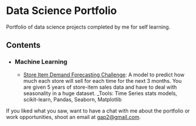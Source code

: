 # Data Science Portfolio
Portfolio of data science projects completed by me for self learning.

## Contents

- ### Machine Learning

  - [Store Item Demand Forecasting Challenge](https://github.com/GabrielP98/data-science/blob/main/store-item-demand-forecasting/TimeSeriesFinalVersion.ipynb): A model to predict how much each store will sell for each time for the next 3 months. You are given 5 years of store-item sales data and have to deal with seasonality in a huge dataset. 
  _Tools: Time Series stats models, scikit-learn, Pandas, Seaborn, Matplotlib 
  

If you liked what you saw, want to have a chat with me about the portfolio or work opportunities, shoot an email at gap2@gmail.com. 
